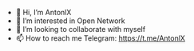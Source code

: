 - 👋 Hi, I’m AntonlX
- 👀 I’m interested in Open Network
- 💞️ I’m looking to collaborate with myself
- 📫 How to reach me Telegram: https://t.me/AntonlX

<!---
AntonIXO/AntonIXO is a ✨ special ✨ repository because its `README.md` (this file) appears on your GitHub profile.
You can click the Preview link to take a look at your changes.
--->
